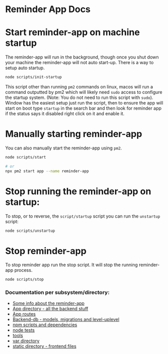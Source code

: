 # Reminder App Docs

# Start reminder-app on machine startup

The reminder-app will run in the background, though once you shut down
your machine the reminder-app will not auto start-up. There is a way to setup
auto startup.

```bash
node scripts/init-startup
```

This script other than running `pm2` commands on linux, macos will run a command
outputted by pm2 which will likely need `sudo` access to configure the startup system.
(Note: You do not need to run this script with `sudo`).
Window has the easiest setup just run the script, then to ensure the
app will start on boot type `startup` in the search bar and then look for reminder app
if the status says it disabled right click on it and enable it.

# Manually starting reminder-app

You can also manually start the reminder-app using `pm2`.
```bash
node scripts/start 

# or
npx pm2 start app --name reminder-app
```

# Stop running the reminder-app on startup:
To stop, or to reverse, the `script/startup` script you can run the
`unstartup` script:
```bash
node scripts/unstartup
```

# Stop reminder-app
To stop reminder app run the stop script. It will stop the running
reminder-app process.
```bash
node scripts/stop
```

### Documentation per subsystem/directory:
  * [Some info about the reminder-app](about.md)
  * [App directory - all the backend stuff](app-directory.md)
  * [App routes](app-directory.md#routes-directory-and-adding-a-route)
  * [Backend-db - models, migrations and level-uplevel](app-directory.md#models-directory)
  * [npm scripts and dependencies](npm-scripts-and-dependencies.md)
  * [node tests](node-tests.md)
  * [tools](tools.md)
  * [var directory](var-directory.md)
  * [static directory - frontend files](static-directory.md)

